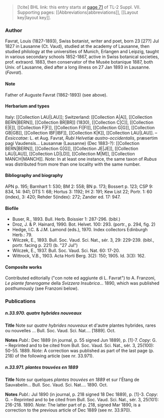 > [!cite] BHL link: this entry starts at [page 71](https://www.biodiversitylibrary.org/item/103834#page/93/mode/1up) of TL-2 Suppl. VII.
> Supporting pages: [[Abbreviations|abbreviations]], [[Layout key|layout key]].

### Author

Favrat, Louis (1827-1893), Swiss botanist, writer and poet, born 23 \[27?\] Jul 1827 in Lausanne (Ct. Vaud), studied at the academy of Lausanne, then studied philology at the universities of Munich, Erlangen and Leipzig, taught in various secondary schools 1852-1867, active in Swiss botanical societies, prof. extraord. 1883, then conservator of the Musée botanique 1887, both Univ. of Lausanne, died after a long illness on 27 Jan 1893 in Lausanne. (*Favrat*).

#### Note

Father of Auguste Favrat (1862-1893) (see above).

#### Herbarium and types

Italy: [[Collection LAU|LAU]]; Switzerland: [[Collection A|A]], [[Collection BERN|BERN]], [[Collection BR|BR]] (1830), [[Collection C|C]], [[Collection E|E]], [[Collection F|F]], [[Collection FI|FI]], [[Collection G|G]], [[Collection GB|GB]], [[Collection IBF|IBF]], [[Collection K|K]], [[Collection LAU|LAU]]. – *Exsiccatae*: L. et Aug. Favrat, *Rubi Helvetiæ austro-occidentalis*, præsertim pagi Vaudensis... Lausannæ (Lausanne) (Dec 1883-?): [[Collection BERN|BERN]], [[Collection G|G]], [[Collection JE|JE]], [[Collection LAU|LAU]], [[Collection LD|LD]], [[Collection M|M]], [[Collection MANCH|MANCH]]. *Note*: In at least one instance, the same taxon of *Rubus* was distributed from more than one locality with the same number.

#### Bibliography and biography

APN p. 195; Barnhart 1: 530; BM 2: 558; BN p. 173; Bossert p. 123; CSP 9: 834, 14: 941; DTS 1: 68; Hortus 3: 1192; IH 2: 191; Kew List 22; Portr. 1: 60 (index), 3: 420; Rehder 5(index): 272; Zander ed. 17: 947.

#### Biofile

- Buser, R., 1893. Bull. Herb. Boissier 1: 287-296. (bibl.)
- Droz, J. & P. Hainard, 1990. Bot. Helvet. 100: 293. (portr., p. 294, fig. 2)
- Hedge, I.C. & J.M. Lamond (eds.), 1970. Index collectors Edinburgh Herb.: 79.
- Wilczek, E., 1893. Bull. Soc. Vaud. Sci. Nat., sér. 3, 29: 229-239. (bibl., portr. facing p. 221) (b. "27 Jul")
- Wilczek, E., 1937. Bull. Soc. Vaud. Sci. Nat. 60: 17-20.
- Wittrock, V.B., 1903. Acta Horti Berg. 3(2): 150; 1905. Id. 3(3): 162.

#### Composite works

Contributed editorially ("con note ed aggiunte di L. Favrat") to A. Franzoni, *Le piante fanerogame* della *Svizzera Insubrica*... 1890, which was published posthumously (see Franzoni below).

### Publications

##### n.33.970. quatre hybrides nouveaux

**Title**
Note sur *quatre hybrides nouveaux* et d'autre plantes hybrides, rares ou nouvelles ... Bull. Soc. Vaud. Sci. Nat.... \[1889\]. Oct.

**Notes**
*Publ*.: Dec 1889 (in journal, p. 55 signed Jun 1889), p. \[1\]-7. *Copy*: G. – Reprinted and to be cited from Bull. Soc. Vaud. Sci. Nat., sér. 3, 25(100): 50-55. 1889.
*Note*: A correction was published as part of the last page (p. 218) of the following article (see nr. 33.971).

##### n.33.971. plantes trouvées en 1889

**Title**
Note sur quelques *plantes trouvées en 1889* et sur l'Étang de Sauvabelin... Bull. Soc. Vaud. Sci. Nat.... 1890. Oct.

**Notes**
*Publ*.: Jul 1890 (in journal, p. 218 signed 18 Dec 1889), p. \[1\]-3. *Copy*: G. – Reprinted and to be cited from Bull. Soc. Vaud. Sci. Nat., sér. 3, 25(101): 216-218. 1890.
*Note*: The latter part of p. 218, signed Mar 1890, is a correction to the previous article of Dec 1889 (see nr. 33.970).

